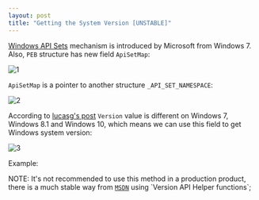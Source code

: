 ```yaml
---
layout: post
title: "Getting the System Version [UNSTABLE]"
---
```



[Windows API Sets](https://msdn.microsoft.com/en-us/library/windows/desktop/hh802935(v=vs.85).aspx) mechanism is introduced by Microsoft from Windows 7. Also, `PEB` structure has new field `ApiSetMap`:

![1](https://user-images.githubusercontent.com/16405698/36369133-0bc5b7d0-1552-11e8-9e59-c04163edee58.PNG)

`ApiSetMap` is a pointer to another structure `_API_SET_NAMESPACE`:

![2](https://user-images.githubusercontent.com/16405698/36369135-0bf5cb78-1552-11e8-94b9-178972910e95.PNG)

According to [lucasg's post](https://lucasg.github.io/2017/10/15/Api-set-resolution/) `Version` value is different on Windows 7, Windows 8.1 and Windows 10, which means we can use this field to get Windows system version:

![3](https://user-images.githubusercontent.com/16405698/36369137-0c21d682-1552-11e8-9394-33147c8b9ced.PNG)


Example:
<script src="https://gist.github.com/anonymous/ece25ec04543d091e7fa86de8886f63d.js"></script>


NOTE: It's not recommended to use this method in a production product, there is a much stable way from [`MSDN`](https://msdn.microsoft.com/en-us/library/windows/desktop/ms724429(v=vs.85).aspx) using `Version API Helper functions`;